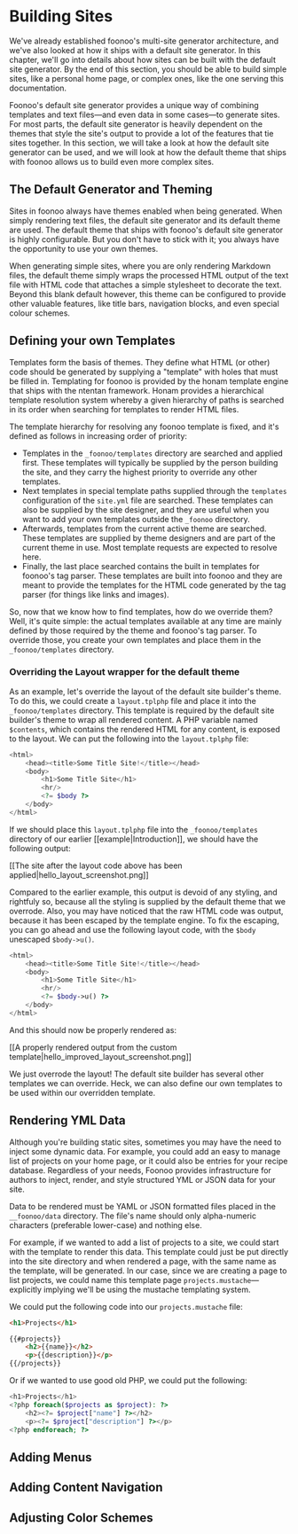 # Building Sites

We've already established foonoo's multi-site generator architecture, and we've also looked at how it ships with a default site generator. In this chapter, we'll go into details about how sites can be built with the default site generator. By the end of this section, you should be able to build simple sites, like a personal home page, or complex ones, like the one serving this documentation.

Foonoo's default site generator provides a unique way of combining templates and text files—and even data in some cases—to generate sites. For most parts, the default site generator is heavily dependent on the themes that style the site's output to provide a lot of the features that tie sites together. In this section, we will take a look at how the default site generator can be used, and we will look at how the default theme that ships with foonoo allows us to build even more complex sites.

## The Default Generator and Theming
Sites in foonoo always have themes enabled when being generated. When simply rendering text files, the default site generator and its default theme are used. The default theme that ships with foonoo's default site generator is highly configurable. But you don't have to stick with it; you always have the opportunity to use your own themes.

When generating simple sites, where you are only rendering Markdown files, the default theme simply wraps the processed HTML output of the text file with HTML code that attaches a simple stylesheet to decorate the text. Beyond this blank default however, this theme can be configured to provide other valuable features, like title bars, navigation blocks, and even special colour schemes.

## Defining your own Templates
Templates form the basis of themes. They define what HTML (or other) code should be generated by supplying a "template" with holes that must be filled in. Templating for foonoo is provided by the honam template engine that ships with the ntentan framework. Honam provides a hierarchical template resolution system whereby a given hierarchy of paths is searched in its order when searching for templates to render HTML files.

The template hierarchy for resolving any foonoo template is fixed, and it's defined as follows in increasing order of priority:

- Templates in the `_foonoo/templates` directory are searched and applied first. These templates will typically be supplied by the person building the site, and they carry the highest priority to override any other templates.
- Next templates in special template paths supplied through the `templates` configuration of the `site.yml` file are searched. These templates can also be supplied by the site designer, and they are useful when you want to add your own templates outside the `_foonoo` directory.
- Afterwards, templates from the current active theme are searched. These templates are supplied by theme designers and are part of the current theme in use. Most template requests are expected to resolve here.
- Finally, the last place searched contains the built in templates for foonoo's tag parser. These templates are built into foonoo and they are meant to provide the templates for the HTML code generated by the tag parser (for things like links and images). 

So, now that we know how to find templates, how do we override them? Well, it's quite simple: the actual templates available at any time are mainly defined by those required by the theme and foonoo's tag parser. To override those, you create your own templates and place them in the `_foonoo/templates` directory.

### Overriding the Layout wrapper for the default theme
As an example, let's override the layout of the default site builder's theme. To do this, we could create a `layout.tplphp` file and place it into the `_foonoo/templates` directory. This template is required by the default site builder's theme to wrap all rendered content. A PHP variable named `$contents`, which contains the rendered HTML for any content, is exposed to the layout. We can put the following into the `layout.tplphp` file:

````php
<html>
	<head><title>Some Title Site!</title></head>
	<body>
		<h1>Some Title Site</h1>
		<hr/>
		<?= $body ?>
	</body>
</html>
````

If we should place this `layout.tplphp` file into the `_foonoo/templates` directory of our earlier [[example|Introduction]], we should have the following output:

[[The site after the layout code above has been applied|hello_layout_screenshot.png]]

Compared to the earlier example, this output is devoid of any styling, and rightfuly so, because all the styling is supplied by the default theme that we overrode. Also, you may have noticed that the raw HTML code was output, because it has been escaped by the template engine. To fix the escaping, you can go ahead and use the following layout code, with the `$body` unescaped `$body->u()`. 

````php
<html>
	<head><title>Some Title Site!</title></head>
	<body>
		<h1>Some Title Site</h1>
		<hr/>
		<?= $body->u() ?>
	</body>
</html>
````

And this should now be properly rendered as:

[[A properly rendered output from the custom template|hello_improved_layout_screenshot.png]]

We just overrode the layout! The default site builder has several other templates we can override. Heck, we can also define our own templates to be used within our overridden template. 


## Rendering YML Data
Although you're building static sites, sometimes you may have the need to inject some dynamic data. For example, you could add an easy to manage list of projects on your home page, or it could also be entries for your recipe database. Regardless of your needs, Foonoo provides infrastructure for authors to inject, render, and style structured YML or JSON data for your site. 

Data to be rendered must be YAML or JSON formatted files placed in the `__foonoo/data` directory. The file's name should only alpha-numeric characters (preferable lower-case) and nothing else.

For example, if we wanted to add a list of projects to a site, we could start with the template to render this data. This template could just be put directly into the site directory and when rendered a page, with the same name as the template, will be generated. In our case, since we are creating a page to list projects, we could name this template page `projects.mustache`—explicitly implying we'll be using the mustache templating system.

We could put the following code into our `projects.mustache` file:

````html
<h1>Projects</h1>

{{#projects}}
	<h2>{{name}}</h2>
	<p>{{description}}</p>
{{/projects}}
````

Or if we wanted to use good old PHP, we could put the following:

````php
<h1>Projects</h1>
<?php foreach($projects as $project): ?>
    <h2><?= $project["name"] ?></h2>
    <p><?= $project["description"] ?></p>
<?php endforeach; ?>
````

## Adding Menus

## Adding Content Navigation

## Adjusting Color Schemes